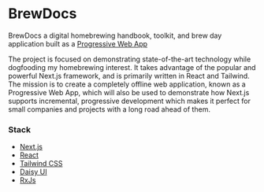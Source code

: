 # BrewDocs

BrewDocs a digital homebrewing handbook, toolkit, and brew day application built as a [Progressive Web App](https://developer.mozilla.org/en-US/docs/Web/Progressive_web_apps)

The project is focused on demonstrating state-of-the-art technology while dogfooding my homebrewing interest.
It takes advantage of the popular and powerful Next.js framework, and is primarily written in React and Tailwind.
The mission is to create a completely offline web application, known as a Progressive Web App,
which will also be used to demonstrate how Next.js supports incremental, progressive development which makes it perfect
for small companies and projects with a long road ahead of them.

### Stack

- [Next.js](https://nextjs.org/)
- [React](https://react.dev/)
- [Tailwind CSS](https://tailwindcss.com/)
- [Daisy UI](https://daisyui.com/)
- [RxJs](https://rxjs.dev/)